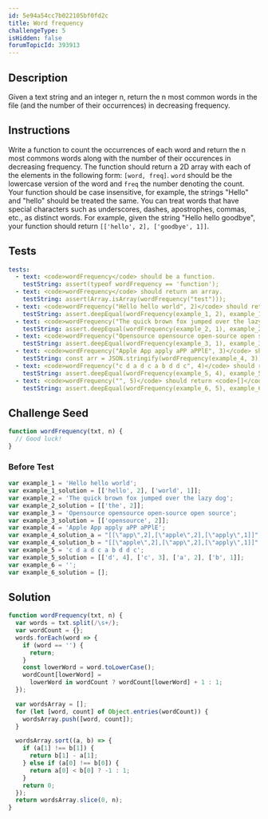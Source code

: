 ```yaml
---
id: 5e94a54cc7b022105bf0fd2c
title: Word frequency
challengeType: 5
isHidden: false
forumTopicId: 393913
---
```


## Description

<section id='description'>
Given a text string and an integer n, return the n most common words in the file (and the number of their occurrences) in decreasing frequency.
</section>

## Instructions

<section id='instructions'>
Write a function to count the occurrences of each word and return the n most commons words along with the number of their occurences in decreasing frequency.
The function should return a 2D array with each of the elements in the following form: <code>[word, freq]</code>.  <code>word</code> should be the lowercase version of the word and <code>freq</code> the number denoting the count.
Your function should be case insensitive, for example, the strings "Hello" and "hello" should be treated the same. 
You can treat words that have special characters such as underscores, dashes, apostrophes, commas, etc., as distinct words. 
For example, given the string "Hello hello goodbye", your function should return <code>[['hello', 2], ['goodbye', 1]]</code>.
</section>

## Tests

<section id='tests'>

```yml
tests:
  - text: <code>wordFrequency</code> should be a function.
    testString: assert(typeof wordFrequency == 'function');
  - text: <code>wordFrequency</code> should return an array.
    testString: assert(Array.isArray(wordFrequency("test")));
  - text: <code>wordFrequency("Hello hello world", 2)</code> should return <code>[['hello', 2], ['world', 1]]</code>
    testString: assert.deepEqual(wordFrequency(example_1, 2), example_1_solution)
  - text: <code>wordFrequency("The quick brown fox jumped over the lazy dog", 1)</code> should return <code>[['the', 2]]</code>
    testString: assert.deepEqual(wordFrequency(example_2, 1), example_2_solution)
  - text: <code>wordFrequency("Opensource opensource open-source open source", 1)</code> should return <code>[['opensource', 2]]</code>
    testString: assert.deepEqual(wordFrequency(example_3, 1), example_3_solution)
  - text: <code>wordFrequency("Apple App apply aPP aPPlE", 3)</code> should return <code>[['app', 2], ['apple', 2], ['apply', 1]]</code> or <code>[['apple', 2], ['app', 2], ['apply', 1]]</code>
    testString: const arr = JSON.stringify(wordFrequency(example_4, 3)); assert(arr === example_4_solution_a || arr === example_4_solution_b)
  - text: <code>wordFrequency("c d a d c a b d d c", 4)</code> should return <code>[['d', 4], ['c', 3], ['a', 2], ['b', 1]]</code>
    testString: assert.deepEqual(wordFrequency(example_5, 4), example_5_solution)
  - text: <code>wordFrequency("", 5)</code> should return <code>[]</code>
    testString: assert.deepEqual(wordFrequency(example_6, 5), example_6_solution)
```

</section>

## Challenge Seed

<section id='challengeSeed'>
<div id='js-seed'>

```js
function wordFrequency(txt, n) {
  // Good luck!
}
```

</div>

### Before Test

<div id='js-setup'>

```js
var example_1 = 'Hello hello world';
var example_1_solution = [['hello', 2], ['world', 1]];
var example_2 = 'The quick brown fox jumped over the lazy dog';
var example_2_solution = [['the', 2]];
var example_3 = 'Opensource opensource open-source open source';
var example_3_solution = [['opensource', 2]];
var example_4 = 'Apple App apply aPP aPPlE';
var example_4_solution_a = "[[\"app\",2],[\"apple\",2],[\"apply\",1]]";
var example_4_solution_b = "[[\"apple\",2],[\"app\",2],[\"apply\",1]]";
var example_5 = 'c d a d c a b d d c';
var example_5_solution = [['d', 4], ['c', 3], ['a', 2], ['b', 1]];
var example_6 = '';
var example_6_solution = [];
```

</div>
</section>

## Solution

<section id='solution'>

```js
function wordFrequency(txt, n) {
  var words = txt.split(/\s+/);
  var wordCount = {};
  words.forEach(word => {
    if (word == '') {
      return;
    }
    const lowerWord = word.toLowerCase();
    wordCount[lowerWord] =
      lowerWord in wordCount ? wordCount[lowerWord] + 1 : 1;
  });

  var wordsArray = [];
  for (let [word, count] of Object.entries(wordCount)) {
    wordsArray.push([word, count]);
  }

  wordsArray.sort((a, b) => {
    if (a[1] !== b[1]) {
      return b[1] - a[1];
    } else if (a[0] !== b[0]) {
      return a[0] < b[0] ? -1 : 1;
    }
    return 0;
  });
  return wordsArray.slice(0, n);
}
```

</section>
